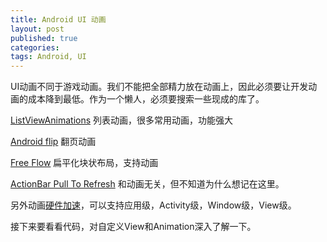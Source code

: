 ```yaml
---
title: Android UI 动画
layout: post
published: true
categories:
tags: Android, UI
---
```


UI动画不同于游戏动画。我们不能把全部精力放在动画上，因此必须要让开发动画的成本降到最低。作为一个懒人，必须要搜索一些现成的库了。

[ListViewAnimations](https://github.com/nhaarman/ListViewAnimations) 列表动画，很多常用动画，功能强大

[Android flip](https://github.com/openaphid/android-flip) 翻页动画

[Free Flow](https://github.com/Comcast/FreeFlow) 扁平化块状布局，支持动画

[ActionBar Pull To Refresh](https://github.com/chrisbanes/ActionBar-PullToRefresh) 和动画无关，但不知道为什么想记在这里。

另外动画[硬件加速](http://developer.android.com/guide/topics/graphics/hardware-accel.html)，可以支持应用级，Activity级，Window级，View级。

接下来要看看代码，对自定义View和Animation深入了解一下。
